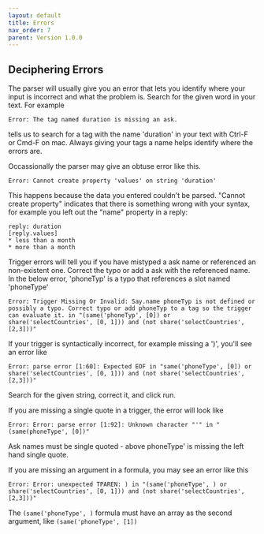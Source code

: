 ```yaml
---
layout: default
title: Errors
nav_order: 7
parent: Version 1.0.0
---
```



## Deciphering Errors
The parser will usually give you an error that lets you identify where your input is incorrect and what the problem is. Search for the given word in your text. For example 

```Error: The tag named duration is missing an ask.```

tells us to search for a tag with the name 'duration' in your text with Ctrl-F or Cmd-F on mac. Always giving your tags a name helps identify where the errors are.

Occassionally the parser may give an obtuse error like this. 

```Error: Cannot create property 'values' on string 'duration'```

This happens because the data you entered couldn't be parsed. "Cannot create property" indicates that there is something wrong with your syntax, for example you left out the "name" property in a reply:

```
reply: duration 
[reply.values]
* less than a month
* more than a month
```

Trigger errors will tell you if you have mistyped a ask name or referenced an non-existent one. Correct the typo or add a ask with the referenced name. In the below error, 'phoneTyp' is a typo that references a slot named 'phoneType'

```
Error: Trigger Missing Or Invalid: Say.name phoneTyp is not defined or possibly a typo. Correct typo or add phoneTyp to a tag so the trigger can evaluate it. in "(same('phoneTyp', [0]) or share('selectCountries', [0, 1])) and (not share('selectCountries', [2,3]))"
```

If your trigger is syntactically incorrect, for example missing a ')', you'll see an error like

```
Error: parse error [1:60]: Expected EOF in "same('phoneType', [0]) or share('selectCountries', [0, 1])) and (not share('selectCountries', [2,3]))"
```

Search for the given string, correct it, and click run.

If you are missing a single quote in a trigger, the error will look like

```
Error: Error: parse error [1:92]: Unknown character "'" in "(same(phoneType', [0])"
```

Ask names must be single quoted - above phoneType' is missing the left hand single quote.


If you are missing an argument in a formula, you may see an error like this

```
Error: Error: unexpected TPAREN: ) in "(same('phoneType', ) or share('selectCountries', [0, 1])) and (not share('selectCountries', [2,3]))"
```

The ```(same('phoneType', )``` formula must have an array as the second argument, like ```(same('phoneType', [1])```
